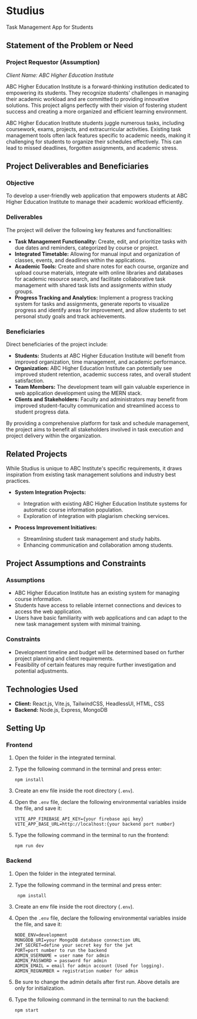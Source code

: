 # Studius

Task Management App for Students

## Statement of the Problem or Need

### Project Requestor (Assumption)

*Client Name: ABC Higher Education Institute*

ABC Higher Education Institute is a forward-thinking institution dedicated to empowering its students. They recognize students' challenges in managing their academic workload and are committed to providing innovative solutions. This project aligns perfectly with their vision of fostering student success and creating a more organized and efficient learning environment.

ABC Higher Education Institute students juggle numerous tasks, including coursework, exams, projects, and extracurricular activities. Existing task management tools often lack features specific to academic needs, making it challenging for students to organize their schedules effectively. This can lead to missed deadlines, forgotten assignments, and academic stress.

## Project Deliverables and Beneficiaries

### Objective

To develop a user-friendly web application that empowers students at ABC Higher Education Institute to manage their academic workload efficiently.

### Deliverables

The project will deliver the following key features and functionalities:

- **Task Management Functionality:** Create, edit, and prioritize tasks with due dates and reminders, categorized by course or project.
- **Integrated Timetable:** Allowing for manual input and organization of classes, events, and deadlines within the applications.
- **Academic Tools:** Create and share notes for each course, organize and upload course materials, integrate with online libraries and databases for academic resource search, and facilitate collaborative task management with shared task lists and assignments within study groups.
- **Progress Tracking and Analytics:** Implement a progress tracking system for tasks and assignments, generate reports to visualize progress and identify areas for improvement, and allow students to set personal study goals and track achievements.

### Beneficiaries

Direct beneficiaries of the project include:

- **Students:** Students at ABC Higher Education Institute will benefit from improved organization, time management, and academic performance.
- **Organization:** ABC Higher Education Institute can potentially see improved student retention, academic success rates, and overall student satisfaction.
- **Team Members:** The development team will gain valuable experience in web application development using the MERN stack.
- **Clients and Stakeholders:** Faculty and administrators may benefit from improved student-faculty communication and streamlined access to student progress data.

By providing a comprehensive platform for task and schedule management, the project aims to benefit all stakeholders involved in task execution and project delivery within the organization.

## Related Projects

While Studius is unique to ABC Institute's specific requirements, it draws inspiration from existing task management solutions and industry best practices.

- **System Integration Projects:**
  - Integration with existing ABC Higher Education Institute systems for automatic course information population.
  - Exploration of integration with plagiarism checking services.

- **Process Improvement Initiatives:**
  - Streamlining student task management and study habits.
  - Enhancing communication and collaboration among students.

## Project Assumptions and Constraints

### Assumptions

- ABC Higher Education Institute has an existing system for managing course information.
- Students have access to reliable internet connections and devices to access the web application.
- Users have basic familiarity with web applications and can adapt to the new task management system with minimal training.

### Constraints

- Development timeline and budget will be determined based on further project planning and client requirements.
- Feasibility of certain features may require further investigation and potential adjustments.

## Technologies Used

- **Client:** React.js, Vite.js, TailwindCSS, HeadlessUI, HTML, CSS
- **Backend:** Node.js, Express, MongoDB

## Setting Up

### Frontend

1. Open the folder in the integrated terminal.
2. Type the following command in the terminal and press enter:

    ```
    npm install
    ```
4. Create an env file inside the root directory (`.env`).
5. Open the `.env` file, declare the following environmental variables inside the file, and save it:
    ```
    VITE_APP_FIREBASE_API_KEY={your firebase api key}
    VITE_APP_BASE_URL=http://localhost:{your backend port number}
    ```
6. Type the following command in the terminal to run the frontend:
    ```
    npm run dev
    ```

### Backend

1. Open the folder in the integrated terminal.
2. Type the following command in the terminal and press enter:

   ```
    npm install
    ```
4. Create an env file inside the root directory (`.env`).
5. Open the `.env` file, declare the following environmental variables inside the file, and save it:
    ```
    NODE_ENV=development
    MONGODB_URI=your MongoDB database connection URL
    JWT_SECRET=define your secret key for the jwt
    PORT=port number to run the backend
    ADMIN_USERNAME = user name for admin
    ADMIN_PASSWORD = password for admin
    ADMIN_EMAIL = email for admin account (Used for logging).
    ADMIN_REGNUMBER = registration number for admin
    ```
6. Be sure to change the admin details after first run. Above details are only for initialization.
7. Type the following command in the terminal to run the backend:
    ```
    npm start
    ```
